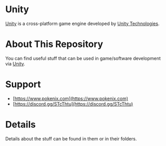 # Unity
[Unity](https://unity.com) is a cross-platform game engine developed by [Unity Technologies](https://unity.com).

# About This Repository
You can find useful stuff that can be used in game/software development via [Unity](https://unity.com).

# Support
* [https://www.pokenix.com](https://www.pokenix.com)
* [https://discord.gg/STcThtu](https://discord.gg/STcThtu)

# Details
Details about the stuff can be found in them or in their folders.
